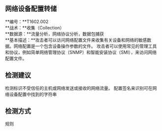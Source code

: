 ## 网络设备配置转储  
**编号：**T1602.002  
**战术：**收集（Collection）  
**数据源：**流量分析，网络协议分析，数据包捕获  
**基本描述：**攻击者可以访问网络配置文件来收集有关设备和网络的敏感数据。网络配置是一个包含设备操作参数的文件。
攻击者可以使用常见的管理工具和协议，例如简单网络管理协议（SNMP）和智能安装协议（SMI），来访问网络配置文件。  
## 检测建议  
检测标识不受信任的主机或网络发送或接收的网络流量。
配置签名来识别可在网络设备配置中找到的字符串  
## 检测方式  
规则